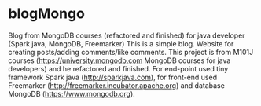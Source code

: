 # blogMongo
Blog from MongoDB courses (refactored and finished) for java developer (Spark java, MongoDB, Freemarker)
This is a simple blog. Website for creating posts/adding comments/like comments. This project is from M101J courses 
(https://university.mongodb.com MongoDB courses for java developers) and he refactored and finished.
For end-point used tiny framework Spark java (http://sparkjava.com), for front-end used Freemarker (http://freemarker.incubator.apache.org)
and database MongoDB (https://www.mongodb.org).
